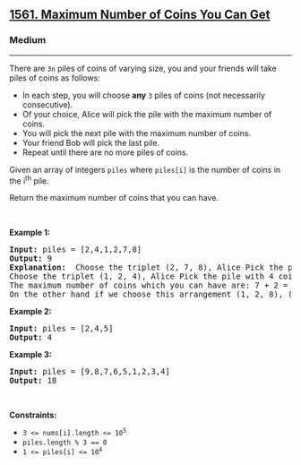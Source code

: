 <h2><a href="https://leetcode.com/problems/maximum-number-of-coins-you-can-get">1561. Maximum Number of Coins You Can Get</a></h2><h3>Medium</h3><hr>

<p>There are <code>3n</code> piles of coins of varying size, you and your friends will take piles of coins as follows: </p>

<ul>
	<li>In each step, you will choose <strong>any</strong> <code>3</code> piles of coins (not necessarily consecutive).</li>
	<li>Of your choice, Alice will pick the pile with the maximum number of coins.</li>
	<li>You will pick the next pile with the maximum number of coins.</li>
	<li>Your friend Bob will pick the last pile.</li>
	<li>Repeat until there are no more piles of coins.</li>
</ul>

<p>Given an array of integers <code>piles</code> where <code>piles[i]</code> is the number of coins in the i<sup>th</sup> pile.</p>

<p>Return the maximum number of coins that you can have.</p>

<p>&nbsp;</p>
<p><strong class="example">Example 1:</strong></p>
<pre>
<strong>Input:</strong> piles = [2,4,1,2,7,8]
<strong>Output:</strong> 9
<strong>Explanation: </strong> Choose the triplet (2, 7, 8), Alice Pick the pile with 8 coins, you the pile with 7 coins and Bob the last one.
Choose the triplet (1, 2, 4), Alice Pick the pile with 4 coins, you the pile with 2 coins and Bob the last one.
The maximum number of coins which you can have are: 7 + 2 = 9.
On the other hand if we choose this arrangement (1, 2, 8), (2, 4, 7) you only get 2 + 4 = 6 coins which is not optimal.
</pre>

<p><strong class="example">Example 2:</strong></p>

<pre>
<strong>Input:</strong> piles = [2,4,5]
<strong>Output:</strong> 4
</pre>

<p><strong class="example">Example 3:</strong></p>

<pre>
<strong>Input:</strong> piles = [9,8,7,6,5,1,2,3,4]
<strong>Output:</strong> 18
</pre>

<p>&nbsp;</p>
<p><strong>Constraints:</strong></p>

<ul>
	<li><code>3 &lt;= nums[i].length &lt;= 10<sup>5</sup></code></li>
 	<li><code>piles.length % 3 == 0</code></li>
  	<li><code>1 &lt;= piles[i] &lt;= 10<sup>4</sup></code></li>
	
</ul>
